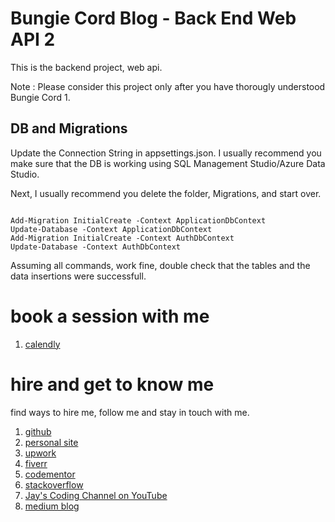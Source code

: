 # Bungie Cord Blog - Back End Web API 2

This is the backend project, web api.

Note : Please consider this project only after you have thorougly understood Bungie Cord 1.

## DB and Migrations 

Update the Connection String in appsettings.json. I usually recommend you make sure that the DB is working using SQL Management Studio/Azure Data Studio. 

Next, I usually recommend you delete the folder, Migrations, and start over. 

```

Add-Migration InitialCreate -Context ApplicationDbContext
Update-Database -Context ApplicationDbContext
Add-Migration InitialCreate -Context AuthDbContext
Update-Database -Context AuthDbContext

```

Assuming all commands, work fine, double check that the tables and the data insertions were successfull.

# book a session with me

1. [calendly](https://calendly.com/jaycodingtutor/30min)

# hire and get to know me

find ways to hire me, follow me and stay in touch with me.

1. [github](https://github.com/Jay-study-nildana)
1. [personal site](https://thechalakas.com)
1. [upwork](https://www.upwork.com/fl/vijayasimhabr)
1. [fiverr](https://www.fiverr.com/jay_codeguy)
1. [codementor](https://www.codementor.io/@vijayasimhabr)
1. [stackoverflow](https://stackoverflow.com/users/5338888/jay)
1. [Jay's Coding Channel on YouTube](https://www.youtube.com/channel/UCJJVulg4J7POMdX0veuacXw/)
1. [medium blog](https://medium.com/@vijayasimhabr)
